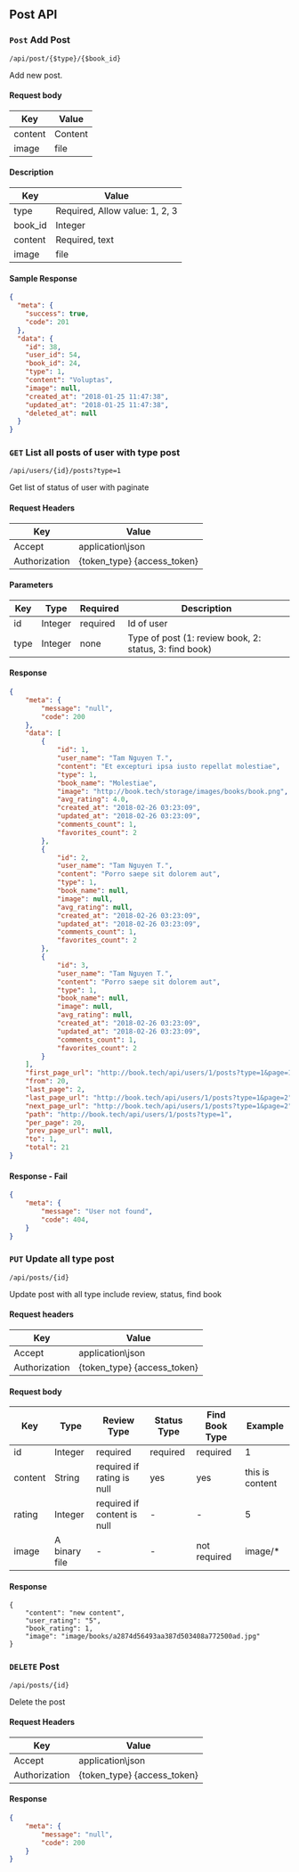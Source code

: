 ## Post API

### `Post` Add Post
```
/api/post/{$type}/{$book_id}
```
Add new post.
#### Request body
| Key | Value |
|---|---|
| content | Content |
| image | file |

#### Description
| Key | Value |
|---|---|
| type | Required, Allow value: 1, 2, 3 |
| book_id | Integer |
| content | Required, text |
| image | file |

#### Sample Response
```json
{
  "meta": {
    "success": true,
    "code": 201
  },
  "data": {
    "id": 38,
    "user_id": 54,
    "book_id": 24,
    "type": 1,
    "content": "Voluptas",
    "image": null,
    "created_at": "2018-01-25 11:47:38",
    "updated_at": "2018-01-25 11:47:38",
    "deleted_at": null
  }
}
```

### `GET` List all posts of user with type post
```
/api/users/{id}/posts?type=1
```
Get list of status of user with paginate

#### Request Headers
| Key | Value |
|---|---|
|Accept|application\json
|Authorization|{token_type} {access_token}|

#### Parameters
| Key | Type | Required | Description |
|---|---|---|---|
| id | Integer | required | Id of user |
| type | Integer | none | Type of post (1: review book, 2: status, 3: find book) |

#### Response
```json
{
    "meta": {
        "message": "null",
        "code": 200
    },
    "data": [
        {
            "id": 1,
            "user_name": "Tam Nguyen T.",          
            "content": "Et excepturi ipsa iusto repellat molestiae",
            "type": 1,
            "book_name": "Molestiae",
            "image": "http://book.tech/storage/images/books/book.png",
            "avg_rating": 4.0,
            "created_at": "2018-02-26 03:23:09",
            "updated_at": "2018-02-26 03:23:09",
            "comments_count": 1,
            "favorites_count": 2
        },
        {
            "id": 2,
            "user_name": "Tam Nguyen T.",          
            "content": "Porro saepe sit dolorem aut",
            "type": 1,
            "book_name": null,
            "image": null,
            "avg_rating": null,
            "created_at": "2018-02-26 03:23:09",
            "updated_at": "2018-02-26 03:23:09",
            "comments_count": 1,
            "favorites_count": 2
        },
        {
            "id": 3,
            "user_name": "Tam Nguyen T.",          
            "content": "Porro saepe sit dolorem aut",
            "type": 1,
            "book_name": null,
            "image": null,
            "avg_rating": null,
            "created_at": "2018-02-26 03:23:09",
            "updated_at": "2018-02-26 03:23:09",
            "comments_count": 1,
            "favorites_count": 2
        }
    ],
    "first_page_url": "http://book.tech/api/users/1/posts?type=1&page=1",
    "from": 20,
    "last_page": 2,
    "last_page_url": "http://book.tech/api/users/1/posts?type=1&page=2",
    "next_page_url": "http://book.tech/api/users/1/posts?type=1&page=2",
    "path": "http://book.tech/api/users/1/posts?type=1",
    "per_page": 20,
    "prev_page_url": null,
    "to": 1,
    "total": 21
}
```

#### Response - Fail
```json
{
    "meta": {
        "message": "User not found",
        "code": 404,
    }
}
```

### `PUT` Update all type post
```
/api/posts/{id}
```
Update post with all type include review, status, find book

#### Request headers
| Key | Value |
|---|---|
|Accept|application\json
|Authorization|{token_type} {access_token}|

#### Request body

| Key | Type | Review Type | Status Type | Find Book Type | Example |
|---|---|---|---|---|---|
| id | Integer | required | required | required | 1 |
| content | String | required if rating is null | yes | yes | this is content |
| rating | Integer | required if content is null | - | - | 5 |
| image | A binary file | - | - | not required | image/* |

#### Response
```
{
    "content": "new content",
    "user_rating": "5",
    "book_rating": 1,
    "image": "image/books/a2874d56493aa387d503408a772500ad.jpg"
}
```

### `DELETE` Post
```
/api/posts/{id}
```
Delete the post

#### Request Headers
| Key | Value |
|---|---|
|Accept|application\json
|Authorization|{token_type} {access_token}|

#### Response
```json
{
    "meta": {
        "message": "null",
        "code": 200
    }
}
```